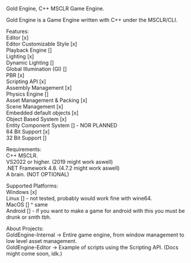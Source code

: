 Gold Engine, C++ MSCLR Game Engine.

Gold Engine is a Game Engine written with C++ under the MSCLR/CLI.

Features:</br>
  Editor [x]</br>
  Editor Customizable Style [x]</br>
  Playback Engine []</br>
  Lighting [x]</br>
  Dynamic Lighting []</br>
  Global Illumination (GI) []</br>
  PBR [x]</br>
  Scripting API [x]</br>
  Assembly Management [x]</br>
  Physics Engine []</br>
  Asset Management & Packing [x]</br>
  Scene Management [x]</br>
  Embedded default objects [x]</br>
  Object Based System [x]</br>
  Entity Component System [] - NOR PLANNED</br>
  64 Bit Support [x]</br>
  32 Bit Support []</br>

Requirements:</br>
  C++ MSCLR.</br>
  VS2022 or higher. (2019 might work aswell)</br>
  .NET Framework 4.8. (4.7.2 might work aswell)</br>
  A brain. (NOT OPTIONAL)</br>

Supported Platforms:</br>
    Windows [x]</br>
    Linux [] - not tested, probably would work fine with wine64.</br>
    MacOS [] ^ same</br>
    Android [] - if you want to make a game for android with this you must be drunk or smth tbh.</br>

About Projects:</br>
    GoldEngine-Internal -> Entire game engine, from window management to low level asset management.</br>
    GoldEngine-Editor -> Example of scripts using the Scripting API. (Docs might come soon, idk.)</br>
